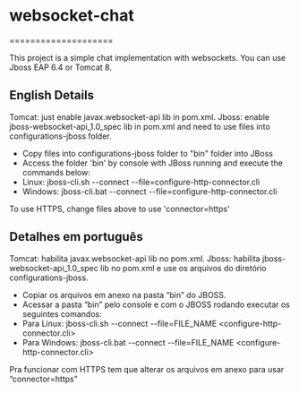 # websocket-chat
====================

This project is a simple chat implementation with websockets. You can use Jboss EAP 6.4 or Tomcat 8.

English Details
------------
Tomcat: just enable javax.websocket-api lib in pom.xml.
Jboss: enable jboss-websocket-api_1.0_spec lib in pom.xml and need to use files into configurations-jboss folder.

* Copy files into configurations-jboss folder to "bin" folder into JBoss
* Access the folder 'bin' by console with JBoss running and execute the commands below:
* Linux: jboss-cli.sh --connect --file=configure-http-connector.cli
* Windows: jboss-cli.bat --connect --file=configure-http-connector.cli

To use HTTPS, change files above to use 'connector=https'

Detalhes em português
------------
Tomcat: habilita javax.websocket-api lib no pom.xml.
Jboss: habilita jboss-websocket-api_1.0_spec lib no pom.xml e use os arquivos do diretório configurations-jboss.

* Copiar os arquivos em anexo na pasta “bin” do JBOSS.
* Acessar a pasta “bin” pelo console e com o JBOSS rodando executar os seguintes comandos:
* Para Linux: jboss-cli.sh --connect --file=FILE_NAME <configure-http-connector.cli>
* Para Windows: jboss-cli.bat --connect --file=FILE_NAME <configure-http-connector.cli>

Pra funcionar com HTTPS tem que alterar os arquivos em anexo para usar “connector=https”
